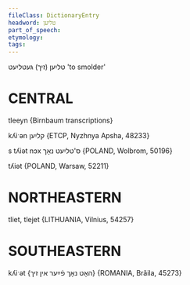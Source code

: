 ```yaml
---
fileClass: DictionaryEntry
headword: טליִען
part_of_speech: 
etymology: 
tags: 
---
```

טליִען (זיך)
געטליִעט
'to smolder'

CENTRAL
========

tleeyn {Birnbaum transcriptions}

kʎiˑən קליִען {ETCP, Nyzhnya Apsha, 48233}

s tʎiət nɔx ס'טליִעט נאָך {POLAND, Wolbrom, 50196}

tʎiət {POLAND, Warsaw, 52211}

NORTHEASTERN
==============

tliet, tlejet {LITHUANIA, Vilnius, 54257}

SOUTHEASTERN
==============

kʎiˑət {האָט נאָך פֿײַער אין זיך} {ROMANIA, Brăila, 45273}
